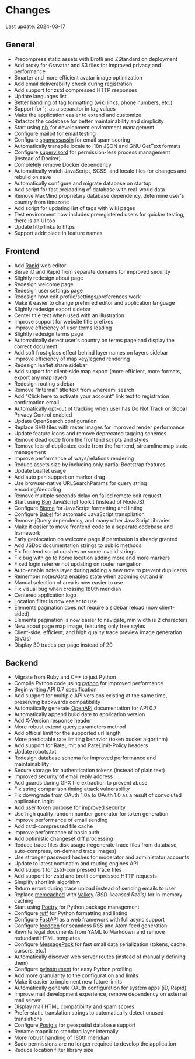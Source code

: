 # Changes

Last update: 2024-03-17

## General

- Precompress static assets with Brotli and ZStandard on deployment
- Add proxy for Gravatar and S3 files for improved privacy and performance
- Smarter and more efficient avatar image optimization
- Add email deliverability check during registration
- Add support for zstd compressed HTTP responses
- Update languages list
- Better handling of tag formatting (wiki links, phone numbers, etc.)
- Support for ';' as a separator in tag values
- Make the application easier to extend and customize
- Refactor the codebase for better maintainability and simplicity
- Start using [nix](https://nixos.org/) for development environment management
- Configure [mailpit](https://mailpit.axllent.org/) for email testing
- Configure [spamassassin](https://spamassassin.apache.org/) for email spam scoring
- Automatically transpile locale to i18n JSON and GNU GetText formats
- Configure [supervisord](https://supervisord.org/) for permission-less process management (instead of Docker)
- Completely remove Docker dependency
- Automatically watch JavaScript, SCSS, and locale files for changes and rebuild on save
- Automatically configure and migrate database on startup
- Add script for fast preloading of database with real-world data
- Remove MaxMind proprietary database dependency, determine user's country from timezone
- Add script for updating list of tags with wiki pages
- Test environment now includes preregistered users for quicker testing, there is an UI too
- Update http links to https
- Support addr:place in feature names

## Frontend

- Add [Rapid](https://rapideditor.org/) web editor
- Serve iD and Rapid from separate domains for improved security
- Slightly redesign about page
- Redesign welcome page
- Redesign user settings page
- Redesign how edit profile/settings/preferences work
- Make it easier to change preferred editor and application language
- Slightly redesign export sidebar
- Center title text when used with an illustration
- Improve support for website title prefixes
- Improve efficiency of user terms loading
- Slightly redesign terms page
- Automatically detect user's country on terms page and display the correct document
- Add soft frost glass effect behind layer names on layers sidebar
- Improve efficiency of map key/legend rendering
- Redesign leaflet share sidebar
- Add support for client-side map export (more efficient, more formats, export any map layer)
- Redesign routing sidebar
- Remove "Internal" title text from whereami search
- Add "Click here to activate your account" link text to registration confirmation email
- Automatically opt-out of tracking when user has Do Not Track or Global Privacy Control enabled
- Update OpenSearch configuration
- Replace SVG files with raster images for improved render performance
- Update feature icons and remove deprecated tagging schemes
- Remove dead code from the frontend scripts and styles
- Remove lots of duplicated code from the frontend, streamline map state management
- Improve performance of ways/relations rendering
- Reduce assets size by including only partial Bootstrap features
- Update Leaflet usage
- Add auto pan support on marker drag
- Use browser-native URLSearchParams for query string encoding/decoding
- Remove multiple seconds delay on failed remote edit request
- Start using [Bun](https://bun.sh/) JavaScript toolkit (instead of NodeJS)
- Configure [Biome](https://biomejs.dev/) for JavaScript formatting and linting
- Configure [Babel](https://babeljs.io/) for automatic JavaScript transpilation
- Remove jQuery dependency, and many other JavaScript libraries
- Make it easier to move frontend code to a separate codebase and framework
- Early geolocation on welcome page if permission is already granted
- Add JSDoc documentation strings to public methods
- Fix frontend script crashes on some invalid strings
- Fix bug with go to home location adding more and more markers
- Fixed login referrer not updating on router navigation
- Auto-enable notes layer during adding a new note to prevent duplicates
- Remember notes/data enabled state when zooming out and in
- Manual selection of area is now easier to use
- Fix visual bug when crossing 180th meridian
- Centered application logo
- Location filter is now easier to use
- Elements pagination does not require a sidebar reload (now client-sided)
- Elements pagination is now easier to navigate, min width is 2 characters
- New about page map image, featuring only free styles
- Client-side, efficient, and high quality trace preview image generation (SVGs)
- Display 30 traces per page instead of 20

## Backend

- Migrate from Ruby and C++ to just Python
- Compile Python code using [cython](https://cython.org/) for improved performance
- Begin writing API 0.7 specification
- Add support for multiple API versions existing at the same time, preserving backwards compatibility
- Automatically generate [OpenAPI](https://swagger.io/specification/) documentation for API 0.7
- Automatically append build date to application version
- Add X-Version response header
- More robust extend query parameters method
- Add official limit for the supported url length
- More predictable rate limiting behavior (token bucket algorithm)
- Add support for RateLimit and RateLimit-Policy headers
- Update robots.txt
- Redesign database schema for improved performance and maintainability
- Secure storage for authentication tokens (instead of plain text)
- Improved security of email reply address
- Add guards during GPX file extraction to prevent abuse
- Fix string comparison timing attack vulnerability
- Fix downgrade from OAuth 1.0a to OAuth 1.0 as a result of convoluted application logic
- Add user token purpose for improved security
- Use high quality random number generator for token generation
- Improve performance of email sending
- Add zstd-compressed file cache
- Improve performance of basic auth
- Add optimistic changeset diff processing
- Reduce trace files disk usage (regenerate trace files from database, auto-compress, on-demand trace images)
- Use stronger password hashes for moderator and administator accounts
- Update to latest nominatim and routing engines API
- Add support for zstd-compressed trace files
- Add support for zstd and brotli compressed HTTP requests
- Simplify shortlink algorithm
- Return errors during trace upload instead of sending emails to user
- Replace [memcached](https://memcached.org/) with [Valkey](https://valkey.io/) *(BSD-licensed Redis)* for in-memory caching
- Start using [Poetry](https://python-poetry.org/) for Python package management
- Configure [ruff](https://docs.astral.sh/ruff/) for Python formatting and linting
- Configure [FastAPI](https://fastapi.tiangolo.com/) as a web framework with full async support
- Configure [feedgen](https://feedgen.kiesow.be/) for seamless RSS and Atom feed generation
- Rewrite legal documents from YAML to Markdown and remove redundant HTML templates
- Configure [MessagePack](https://msgpack.org/) for fast small data serialization (tokens, cache, cursors, etc.)
- Automatically discover web server routes (instead of manually defining them)
- Configure [pyinstrument](https://github.com/joerick/pyinstrument) for easy Python profiling
- Add more granularity to the configuration and limits
- Make it easier to implement new future limits
- Automatically generate OAuth configuration for system apps (iD, Rapid).
- Improve mail development experience, remove dependency on external mail server
- Display mail HTML compatibility and spam scores
- Prefer static translation strings to automatically detect unused translations
- Configure [Postgis](https://postgis.net/) for geospatial database support
- Rename mapnik to standard layer internally
- More robust handling of 180th meridian
- Sudo permissions are no longer required to develop the application
- Reduce location filter library size
